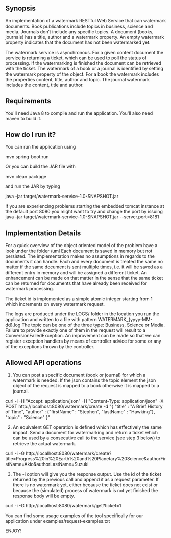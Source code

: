 ## Synopsis
An implementation of a watermark RESTful Web Service that can watermark documents.
Book publications include topics in business, science and media. Journals
don’t include any specific topics. A document (books, journals) has a title, author and a watermark
property. An empty watermark property indicates that the document has not been watermarked yet.  

The watermark service is asynchronous. For a given content document the service is
returning a ticket, which can be used to poll the status of processing. If the watermarking is finished the
document can be retrieved with the ticket. The watermark of a book or a journal is identified by
setting the watermark property of the object. For a book the watermark includes the properties
content, title, author and topic. The journal watermark includes the content, title and author.

## Requirements

You'll need Java 8 to compile and run the application. You'll also need maven to build it.

## How do I run it?

You can run the application using

mvn spring-boot:run

Or you can build the JAR file with

mvn clean package

and run the JAR by typing

java -jar target/watermark-service-1.0-SNAPSHOT.jar

If you are experiencing problems starting the embedded tomcat instance at the default port 8080 you might want to try and change the port by issuing
java -jar target/watermark-service-1.0-SNAPSHOT.jar --server.port=8181

## Implementation Details

For a quick overview of the object oriented model of the problem have a look under the folder /uml
Each document is saved in memory but not persisted. The implementation makes no assumptions in regards to 
the documents it can handle. Each and every document is treated the same no matter if the same document is 
sent multiple times, i.e. it will be saved as a different entry in memory and will be assigned a different ticket.
An enhancement can be made on that matter in the sense that the same ticket can be returned for documents 
that have already been received for watermark processing.

The ticket id is implemented as a simple atomic integer starting from 1 which increments on every watermark request.

The logs are produced under the LOGS/ folder in the location you run the application
and written to a file with pattern WATERMARK_{yyyy-MM-dd}.log
The topic can be one of the three type: Business, Science or Media. Failure to provide exactly one of them in the request 
will result to a ConversionFailedException.
An improvement can be made so that we can register exception handlers by means of controller advice
for some or any of the exceptions thrown by the controller.

## Allowed API operations

  1. You can post a specific document (book or journal) for which a watermark is needed. If the json contains the topic element the json object
  of the request is mapped to a book otherwise it is mapped to a journal.
  
  curl -i -H "Accept: application/json" -H "Content-Type: application/json" -X POST http://localhost:8080/watermark/create -d "{ \"title\" : \"A Brief History of Time\", \"author\" : {\"firstName\" : \"Stephen\", \"lastName\" : \"Hawking\"}, \"topic\" : \"Science\" }"

  2. An equivalent GET operation is defined which has effectively the same impact.
  Send a document for watermarking and return a ticket which can be used by a consecutive 
  call to the service (see step 3 below) to retrieve the actual watermark.
  
  curl -i -G  http://localhost:8080/watermark/create\?title\=Progress\%20in\%20Earth\%20and\%20Planetary\%20Science\&authorFirstName\=Akio\&authorLastName\=Suzuki
  
  3. The -i option will give you the response output. Use the id of the ticket returned by the previous call and append it as a request parameter.
  If there is no watermark yet, either because the ticket does not exist or because the (simulated) process of watermark is not yet finished
  the response body will be empty.
  
  curl -i -G  http://localhost:8080/watermark/get\?ticket\=1

    
  
You can find some usage examples of the tool specifically for our application under examples/request-examples.txt

ENJOY!
